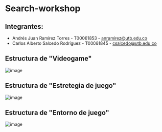 # Search-workshop

## Integrantes:

- Andrés Juan Ramírez Torres - T00061853 - anramirez@utb.edu.co
- Carlos Alberto Salcedo Rodríguez - T00061845 - csalcedo@utb.edu.co


## Estructura de "Videogame"

![image](https://github.com/Csalcedo04/game-playing-agent-Ontology-with-graphQL/assets/88344446/25230c82-a98d-42f8-980c-1f29e596897f)

## Estructura de "Estretegia de juego"

![image](https://github.com/Csalcedo04/game-playing-agent-Ontology-with-graphQL/assets/88344446/ecb7b34d-a67b-4fb0-a9c1-be9273526f0f)

## Estructura de "Entorno de juego"

![image](https://github.com/Csalcedo04/game-playing-agent-Ontology-with-graphQL/assets/88344446/208d336e-c218-46a6-b59a-5f0decb8be31)
